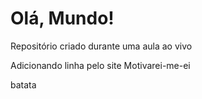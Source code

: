 # Olá, Mundo!
Repositório criado durante uma aula ao vivo

Adicionando linha pelo site
Motivarei-me-ei






batata
